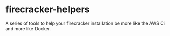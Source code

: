 # firecracker-helpers
A series of tools to help your firecracker installation be more like the AWS Ci and more like Docker. 
